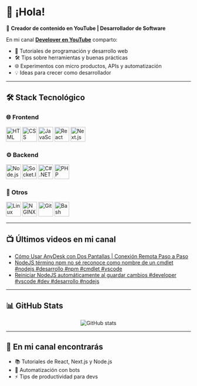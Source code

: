 # 👋 ¡Hola!

🎥 **Creador de contenido en YouTube | Desarrollador de Software**  

En mi canal **[Develover en YouTube](https://www.youtube.com/@deve_lover)** comparto:
- 🚀 Tutoriales de programación y desarrollo web  
- 🛠️ Tips sobre herramientas y buenas prácticas  
- 🌐 Experimentos con micro productos, APIs y automatización  
- 💡 Ideas para crecer como desarrollador  

---

## 🛠️ Stack Tecnológico

### 🌐 Frontend
<p align="left">
  <img src="https://cdn.jsdelivr.net/gh/devicons/devicon/icons/html5/html5-original.svg" width="40" height="40" alt="HTML" />
  <img src="https://cdn.jsdelivr.net/gh/devicons/devicon/icons/css3/css3-original.svg" width="40" height="40" alt="CSS" />
  <img src="https://cdn.jsdelivr.net/gh/devicons/devicon/icons/javascript/javascript-original.svg" width="40" height="40" alt="JavaScript" />
  <img src="https://cdn.jsdelivr.net/gh/devicons/devicon/icons/react/react-original.svg" width="40" height="40" alt="React" />
  <img src="https://cdn.jsdelivr.net/gh/devicons/devicon/icons/nextjs/nextjs-original.svg" width="40" height="40" alt="Next.js" />
</p>

### ⚙️ Backend
<p align="left">
  <img src="https://cdn.jsdelivr.net/gh/devicons/devicon/icons/nodejs/nodejs-original.svg" width="40" height="40" alt="Node.js" />
  <img src="https://cdn.jsdelivr.net/gh/devicons/devicon/icons/socketio/socketio-original.svg" width="40" height="40" alt="Socket.IO" />
  <img src="https://cdn.jsdelivr.net/gh/devicons/devicon/icons/dot-net/dot-net-original.svg" width="40" height="40" alt="C# .NET" />
  <img src="https://cdn.jsdelivr.net/gh/devicons/devicon/icons/php/php-original.svg" width="40" height="40" alt="PHP" />
</p>

### 🔧 Otros
<p align="left">
  <img src="https://cdn.jsdelivr.net/gh/devicons/devicon/icons/linux/linux-original.svg" width="40" height="40" alt="Linux" />
  <img src="https://cdn.jsdelivr.net/gh/devicons/devicon/icons/nginx/nginx-original.svg" width="40" height="40" alt="NGINX" />
  <img src="https://cdn.jsdelivr.net/gh/devicons/devicon/icons/git/git-original.svg" width="40" height="40" alt="Git" />
  <img src="https://cdn.jsdelivr.net/gh/devicons/devicon/icons/bash/bash-original.svg" width="40" height="40" alt="Bash" />
</p>

---

## 📺 Últimos videos en mi canal

<!-- YOUTUBE:START -->
- [Cómo Usar AnyDesk con Dos Pantallas | Conexión Remota Paso a Paso](https://www.youtube.com/watch?v=hzxaJcXPA0E)
- [NodeJS término npm no sé reconoce como nombre de un cmdlet #nodejs #desarrollo #npm #cmdlet #vscode](https://www.youtube.com/shorts/mKwI95AtunA)
- [Reiniciar NodeJS automáticamente al guardar cambios #developer #vscode #dev #desarrollo #nodejs](https://www.youtube.com/shorts/A_gKLSyc4Jk)
<!-- YOUTUBE:END -->

---

## 📊 GitHub Stats

<p align="center">
  <img src="https://github-readme-stats.vercel.app/api?username=develoveroff&show_icons=true&theme=tokyonight" alt="GitHub stats" />
</p>

---

## 🌱 En mi canal encontrarás
- 📚 Tutoriales de React, Next.js y Node.js  
- 🤖 Automatización con bots  
- ⚡ Tips de productividad para devs  


